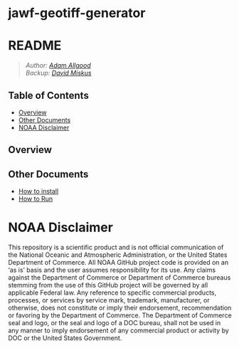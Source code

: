 # jawf-geotiff-generator

README
===============

> *Author: [Adam Allgood](mailto:adam.allgood@noaa.gov)*  
> *Backup: [David Miskus](mailto:david.miskus@noaa.gov)*

Table of Contents
-----------------

- [Overview](#overview)
- [Other Documents](#other-documents)
- [NOAA Disclaimer](#noaa-disclaimer)

Overview
---------------

Other Documents
---------------

- [How to install](docs/HOW-TO-INSTALL.md)
- [How to Run](docs/HOW-TO-RUN.md)

NOAA Disclaimer
===============

This repository is a scientific product and is not official communication of the National Oceanic and Atmospheric Administration, or the United States Department of Commerce. All NOAA GitHub project code is provided on an ‘as is’ basis and the user assumes responsibility for its use. Any claims against the Department of Commerce or Department of Commerce bureaus stemming from the use of this GitHub project will be governed by all applicable Federal law. Any reference to specific commercial products, processes, or services by service mark, trademark, manufacturer, or otherwise, does not constitute or imply their endorsement, recommendation or favoring by the Department of Commerce. The Department of Commerce seal and logo, or the seal and logo of a DOC bureau, shall not be used in any manner to imply endorsement of any commercial product or activity by DOC or the United States Government.
